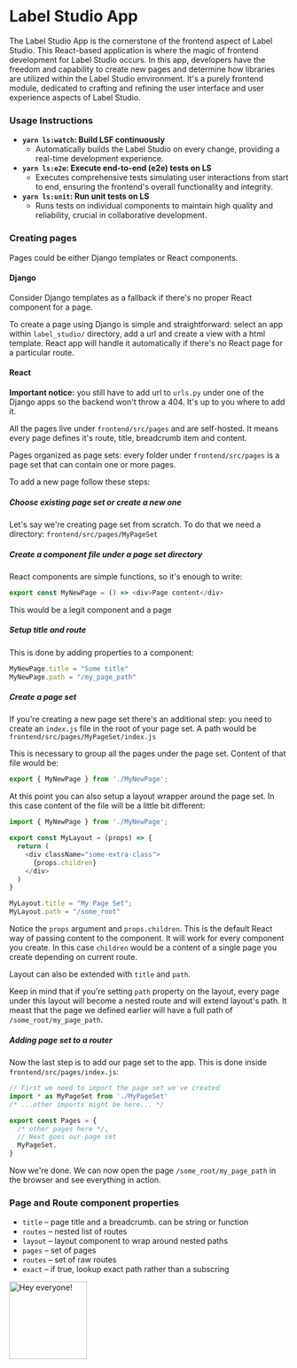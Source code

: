 # Label Studio App

The Label Studio App is the cornerstone of the frontend aspect of Label Studio. This React-based application is where the magic of frontend development for Label Studio occurs. In this app, developers have the freedom and capability to create new pages and determine how libraries are utilized within the Label Studio environment. It's a purely frontend module, dedicated to crafting and refining the user interface and user experience aspects of Label Studio.

### Usage Instructions
- **`yarn ls:watch`: Build LSF continuously**
    - Automatically builds the Label Studio on every change, providing a real-time development experience.
- **`yarn ls:e2e`: Execute end-to-end (e2e) tests on LS**
    - Executes comprehensive tests simulating user interactions from start to end, ensuring the frontend's overall functionality and integrity.
- **`yarn ls:unit`: Run unit tests on LS**
    - Runs tests on individual components to maintain high quality and reliability, crucial in collaborative development.

### Creating pages

Pages could be either Django templates or React components.

#### Django

Consider Django templates as a fallback if there's no proper React component for a page.

To create a page using Django is simple and straightforward: select an app within `label_studio/` directory, add a url and create a view with a html template. React app will handle it automatically if there's no React page for a particular route.

#### React

**Important notice:** you still have to add url to `urls.py` under one of the Django apps so the backend won't throw a 404. It's up to you where to add it.

All the pages live under `frontend/src/pages` and are self-hosted. It means every page defines it's route, title, breadcrumb item and content.

Pages organized as page sets: every folder under `frontend/src/pages` is a page set that can contain one or more pages.

To add a new page follow these steps:

##### Choose existing page set or create a new one

Let's say we're creating page set from scratch. To do that we need a directory: `frontend/src/pages/MyPageSet`

##### Create a component file under a page set directory

React components are simple functions, so it's enough to write:

```js
export const MyNewPage = () => <div>Page content</div>
```

This would be a legit component and a page

##### Setup title and route

This is done by adding properties to a component:

```js
MyNewPage.title = "Some title"
MyNewPage.path = "/my_page_path"
```

##### Create a page set

If you're creating a new page set there's an additional step: you need to create an `index.js` file in the root of your page set. A path would be `frontend/src/pages/MyPageSet/index.js`

This is necessary to group all the pages under the page set. Content of that file would be:

```js
export { MyNewPage } from './MyNewPage';
```

At this point you can also setup a layout wrapper around the page set. In this case content of the file will be a little bit different:

```js
import { MyNewPage } from './MyNewPage';

export const MyLayout = (props) => {
  return (
    <div className="some-extra-class">
      {props.children}
    </div>
  )
}

MyLayout.title = "My Page Set";
MyLayout.path = "/some_root"
```

Notice the `props` argument and `props.children`. This is the default React way of passing content to the component. It will work for every component you create. In this case `children` would be a content of a single page you create depending on current route.

Layout can also be extended with `title` and `path`.

Keep in mind that if you're setting `path` property on the layout, every page under this layout will become a nested route and will extend layout's path. It meast that the page we defined earlier will have a full path of `/some_root/my_page_path`.

##### Adding page set to a router

Now the last step is to add our page set to the app. This is done inside `frontend/src/pages/index.js`:

```js
// First we need to import the page set we've created
import * as MyPageSet from './MyPageSet'
/* ...other imports might be here... */

export const Pages = {
  /* other pages here */,
  // Next goes our page set
  MyPageSet,
}
```

Now we're done. We can now open the page `/some_root/my_page_path` in the browser and see everything in action.

### Page and Route component properties

* `title` – page title and a breadcrumb. can be string or function
* `routes` – nested list of routes
* `layout` – layout component to wrap around nested paths
* `pages` – set of pages
* `routes` – set of raw routes
* `exact` – if true, lookup exact path rather than a subscring

<img src="https://github.com/heartexlabs/label-studio/blob/master/images/opossum_looking.png?raw=true" title="Hey everyone!" height="140" width="140" />
